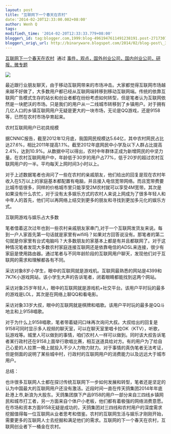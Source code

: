 ```yaml
--- 
layout: post 
title: "互联网下一个春天在农村" 
date:'2014-02-20T12:33:00.002+08:00' 
author: Wenh Q
tags:
modified\_time: '2014-02-20T12:33:33.779+08:00' 
blogger\_id: tag:blogger.com,1999:blog-4961947611491238191.post-2717307747912747671
blogger\_orig\_url: http://binaryware.blogspot.com/2014/02/blog-post\_3485.html
---
```

[互联网下一个春天在农村](http://www.kuailiyu.com/article/8351.html)  通过
[事件，观点，国外创业公司，国内创业公司，研报，微专题](http://www.kuailiyu.com/)





![](https://images-blogger-opensocial.googleusercontent.com/gadgets/proxy?url=http%3A%2F%2Fwww.kuailiyu.com%2Fuploadfile%2F2014%2F0220%2F20140220101024821.jpg&container=blogger&gadget=a&rewriteMime=image%2F*)



最近跟行业朋友聊天，由于移动互联网带来的市场冲击。大家都觉得互联网市场越来越不好做了，大多数用户都已经从互联网端转移到移动互联网端。传统的依靠互联网广告模式生存的站长和创业者都在纷纷考虑如何转型，但是笔者认为互联网依然是一块肥沃的市场。只是我们的用户从一二线城市转移到了乡镇用户。对于拥有几亿人口的乡镇互联网用户无疑是更大的一块市场，无论是QQ游戏，还是9158等，已然在农村市场孕育起来。



农村互联网用户已初具规模



据CNNIC报告，截至2012年12月底，我国网民规模达5.64亿，其中农村网民占比达27.6%，相比2011年提高1.1%。截至2012年底网民中小学及以下人群占比提高2.4%，达到10.9%。从数据中可以得出，农村中年群体正成为新增网民的中坚力量。在农村互联网用户中，年龄低于30岁的用户占77%，低于20岁的超过农村互联网用户的一半。平均每天上网时间3小时以上。



对于上述数据笔者也询问了一些在农村的亲戚朋友，他们给出的回复是现在农村年收入在5万以上的家庭基本都配置有电脑，并且接入电信宽带网络。而且宽带费要比城市低很多，同样的价格城市里只能享受2M农村就可以享受4M宽带。其次是如果没有什么农忙，对于没有太多娱乐方式的农村人来说上网成为了很多年轻人和中年人的首先，他们可以再网络上结交到更多的朋友和寻找到更加多元化的娱乐方式。



互联网游戏与娱乐占大多数



笔者借着这次过年也到一些农村亲戚朋友家串门,对于一个互联网发货友来说。每到一户人家首先第一句话就是家里有wifi吗？如果对方回答说没有。那笔者的第二句就是你家里有台式电脑吗？大多数朋友的家基本上都是有并且都联网了。对于这种情况笔者发现大多数农村家庭连接互联网还是依靠电信的ADSL来连接，很少有家庭是使用路由器。通过笔者与不同年龄阶段的互联网用户聊天，发现他们对于互联网的需求和理解都各有不同。



采访对象8岁小学生，眼中的互联网就是游戏机。互联网最熟悉的网站是4399和7K7K小游戏网站，该小学生大声的告诉笔者，闭着眼睛都能找到这两个网站。



采访对象25岁年轻人，眼中的互联网就是游戏机+社交平台。该用户平时玩的最多的游戏是LOL，其次是在网络上聊QQ和看电影。



采访对象33岁大叔，眼中的互联网就是棋牌和唱歌。该用户平时玩的最多是QQ斗地主和上9158唱歌。



对于为什么上9158唱歌，笔者带着疑问口味再次询问大叔。大叔给出的回复是9158可同时显示多人视频的聊天室，可以在聊天室里唱卡拉OK（KTV），听歌，玩游戏等。城里人可以做到的事情，咱们农村人一样可以做到。同时该大叔告诉笔者某行政村还在9158上面举行歌唱比赛，相互送道具给对方。有的用户为了给自己心爱的人拉票一晚上就投入不少人力物力财力。对于事情的真伪笔者无法考证，但是侧面的说明了某些城中村，行政村的互联网用户的消费能力以及远远大于城市用户。



总结：



也许很多互联网人士都在探讨传统互联网下一步如何发展和转型，笔者还是坚定的认为中国最大的互联网用户还没有激活。近段时间一直在传天鸽集团2014年年底赴港上市,新浪为大股东。天鸽集团旗下产品9158的用户一部分来自三四线乡镇网民和城市打工者，另一方面来自个体户小老板，他们都有着极强的网络消费意愿。在市场和资本方面9158无疑是成功的，天鸽集团对三四线和农村用户的深度需求挖掘值得每一位互联网从业者思考和借鉴。农村的互联网生活与娱乐才刚刚开始，需要更多的互联网人士去挖掘和满足他们的需求。互联网的下一个春天在农村，互联网创业者下一桶金在农村。
